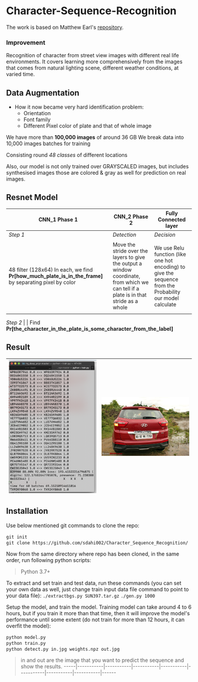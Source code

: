 # Character-Sequence-Recognition

The work is based on Matthew Earl's [repository](https://github.com/matthewearl/deep-anpr).

### Improvement
Recognition of character from street view images with different real life environments. It covers learning more comprehensively from the images that comes from natural lighting scene, different weather conditions, at varied time.

## Data Augmentation

* How it now became very hard identification problem: 
	* Orientation
	* Font family
	* Different Pixel color of plate and that of whole image

We have more than **100,000 images** of around 36 GB 
We break data into 10,000 images batches for training

Consisting round *48 classes* of different locations

Also, our model is not only trained over GRAYSCALED images, 
but includes synthesised images those are colored & gray as well for prediction on real images.

## Resnet Model

**CNN_1 Phase 1** | **CNN_2 Phase 2** | **Fully Connected layer**
------------|------------|-----------
*Step 1*      | *Detection* | *Decision*
 | | 
48 filter (128x64) In each, we find  **Pr[how_much_plate_is_in_the_frame]** by separating pixel by color | Move the stride over the layers to give the output a window coordinate, from which we can tell if a plate is in that stride as a whole | We use Relu function (like one hot encoding) to give the sequence from the Probability our model calculate
| |
*Step 2* 
| |
Find **Pr[the_character_in_the_plate_is_some_character_from_the_label]**

## Result

<img src="https://github.com/shashankdahiya/Character-Sequence-Recognition-/blob/master/Training_Accuracy.png" width="250"> | <img src="https://github.com/shashankdahiya/Character-Sequence-Recognition-/blob/master/out_4_1.jpg" width="250">
-----|------
## Installation
Use below mentioned git commands to clone the repo:
```
git init
git clone https://github.com/sdahi002/Character_Sequence_Recognition/
```

Now from the same directory where repo has been cloned, in the same order, run following python scripts:
> Python 3.7+ 

To extract and set train and test data, run these commands (you can set your own data as well, just change train input data file command to point to your data file):
`./extractbgs.py SUN397.tar.gz`
`./gen.py 1000`

Setup the model, and train the model. Training model can take around 4 to 6 hours, but if you train it more than that time, then it will improve the model's performance until some extent (do not train for more than 12 hours, it can overfit the model):
```
python model.py
python train.py
python detect.py in.jpg weights.npz out.jpg
```
> in and out are the image that you want to predict the sequence and show the results.
-----|-----------|-----------|-----------|-----------|-----------|-----------|-----------|------

